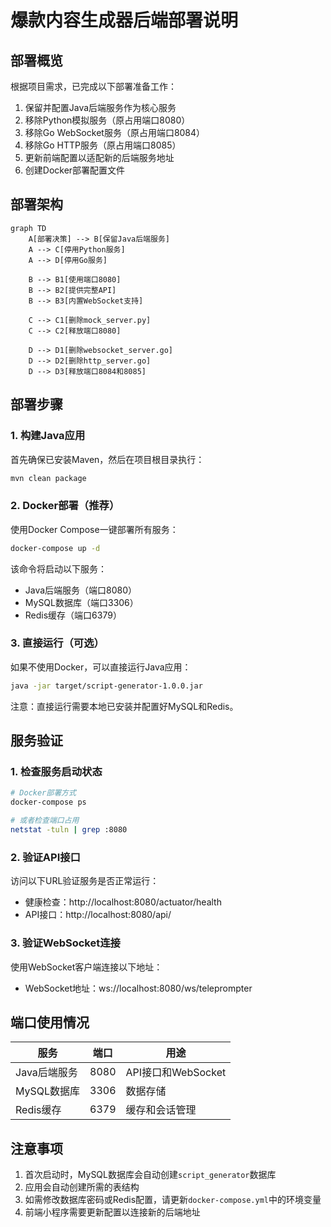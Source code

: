 # 爆款内容生成器后端部署说明

## 部署概览

根据项目需求，已完成以下部署准备工作：
1. 保留并配置Java后端服务作为核心服务
2. 移除Python模拟服务（原占用端口8080）
3. 移除Go WebSocket服务（原占用端口8084）
4. 移除Go HTTP服务（原占用端口8085）
5. 更新前端配置以适配新的后端服务地址
6. 创建Docker部署配置文件

## 部署架构

```mermaid
graph TD
    A[部署决策] --> B[保留Java后端服务]
    A --> C[停用Python服务]
    A --> D[停用Go服务]
    
    B --> B1[使用端口8080]
    B --> B2[提供完整API]
    B --> B3[内置WebSocket支持]
    
    C --> C1[删除mock_server.py]
    C --> C2[释放端口8080]
    
    D --> D1[删除websocket_server.go]
    D --> D2[删除http_server.go]
    D --> D3[释放端口8084和8085]
```

## 部署步骤

### 1. 构建Java应用

首先确保已安装Maven，然后在项目根目录执行：

```bash
mvn clean package
```

### 2. Docker部署（推荐）

使用Docker Compose一键部署所有服务：

```bash
docker-compose up -d
```

该命令将启动以下服务：
- Java后端服务（端口8080）
- MySQL数据库（端口3306）
- Redis缓存（端口6379）

### 3. 直接运行（可选）

如果不使用Docker，可以直接运行Java应用：

```bash
java -jar target/script-generator-1.0.0.jar
```

注意：直接运行需要本地已安装并配置好MySQL和Redis。

## 服务验证

### 1. 检查服务启动状态

```bash
# Docker部署方式
docker-compose ps

# 或者检查端口占用
netstat -tuln | grep :8080
```

### 2. 验证API接口

访问以下URL验证服务是否正常运行：
- 健康检查：http://localhost:8080/actuator/health
- API接口：http://localhost:8080/api/

### 3. 验证WebSocket连接

使用WebSocket客户端连接以下地址：
- WebSocket地址：ws://localhost:8080/ws/teleprompter

## 端口使用情况

| 服务 | 端口 | 用途 |
|------|------|------|
| Java后端服务 | 8080 | API接口和WebSocket |
| MySQL数据库 | 3306 | 数据存储 |
| Redis缓存 | 6379 | 缓存和会话管理 |

## 注意事项

1. 首次启动时，MySQL数据库会自动创建`script_generator`数据库
2. 应用会自动创建所需的表结构
3. 如需修改数据库密码或Redis配置，请更新`docker-compose.yml`中的环境变量
4. 前端小程序需要更新配置以连接新的后端地址